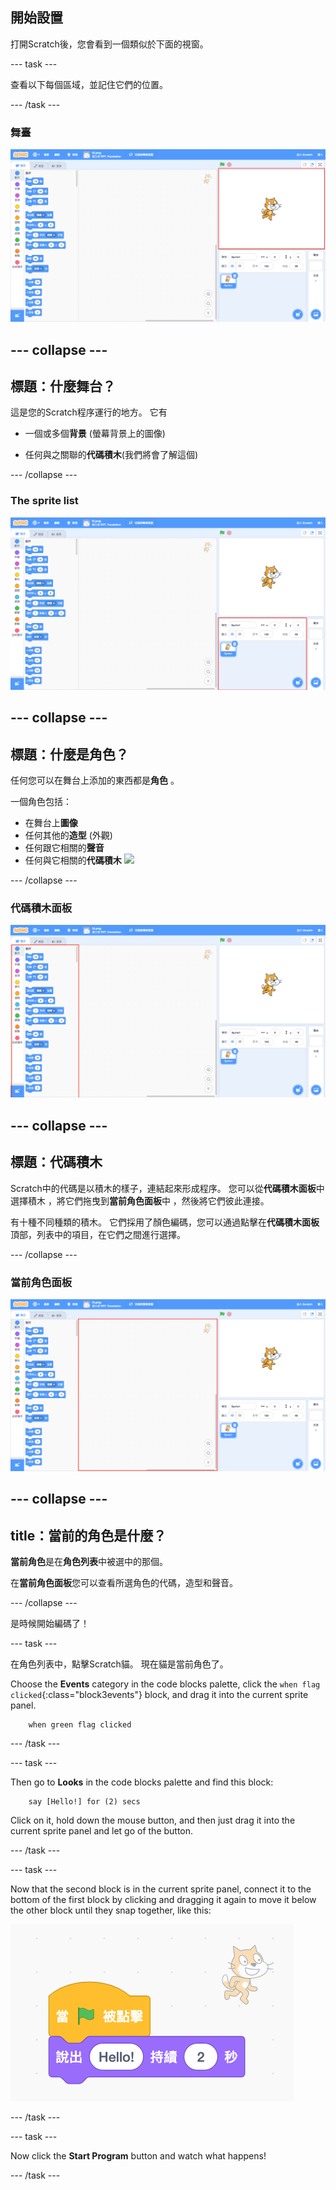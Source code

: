 ## 開始設置

打開Scratch後，您會看到一個類似於下面的視窗。

\--- task \---

查看以下每個區域，並記住它們的位置。

\--- /task \---

### 舞臺

![Scratch window with the stage highlighted](images/hlStage.png)

## \--- collapse \---

## 標題：什麼舞台？

這是您的Scratch程序運行的地方。 它有

* 一個或多個**背景** \(螢幕背景上的圖像\)

* 任何與之關聯的**代碼積木**\(我們將會了解這個\)

\--- /collapse \---

### The sprite list

![Scratch window with the sprite list highlighted](images/hlSpriteList.png)

## \--- collapse \---

## 標題：什麼是角色？

任何您可以在舞台上添加的東西都是**角色** 。

一個角色包括：

* 在舞台上**圖像**
* 任何其他的**造型** \(外觀\)
* 任何跟它相關的**聲音**
* 任何與它相關的**代碼積木** ![](images/setup2.png)

\--- /collapse \---

### 代碼積木面板

![Scratch window with the blocks pallet highlighted](images/hlBlocksPalette.png)

## \--- collapse \---

## 標題：代碼積木

Scratch中的代碼是以積木的樣子，連結起來形成程序。 您可以從**代碼積木面板**中選擇積木 ，將它們拖曳到**當前角色面板**中 ，然後將它們彼此連接。

有十種不同種類的積木。 它們採用了顏色編碼，您可以通過點擊在**代碼積木面板**頂部，列表中的項目，在它們之間進行選擇。

\--- /collapse \---

### 當前角色面板

![Scratch window with the current sprite panel highlighted](images/hlCurrentSpritePanel.png)

## \--- collapse \---

## title：當前的角色是什麼？

**當前角色**是在**角色列表**中被選中的那個。

在**當前角色面板**您可以查看所選角色的代碼，造型和聲音。

\--- /collapse \---

是時候開始編碼了！

\--- task \---

在角色列表中，點擊Scratch貓。 現在貓是當前角色了。

Choose the **Events** category in the code blocks palette, click the `when flag clicked`{:class="block3events"} block, and drag it into the current sprite panel.

```blocks3
    when green flag clicked
```

\--- /task \---

\--- task \---

Then go to **Looks** in the code blocks palette and find this block:

```blocks3
    say [Hello!] for (2) secs
```

Click on it, hold down the mouse button, and then just drag it into the current sprite panel and let go of the button.

\--- /task \---

\--- task \---

Now that the second block is in the current sprite panel, connect it to the bottom of the first block by clicking and dragging it again to move it below the other block until they snap together, like this:

![](images/setup3.png)

\--- /task \---

\--- task \---

Now click the **Start Program** button and watch what happens!

\--- /task \---